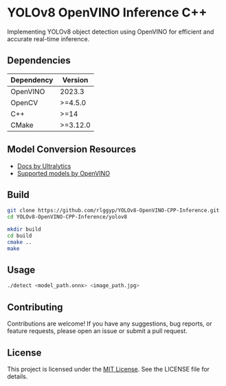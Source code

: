 # YOLOv8 OpenVINO Inference C++
Implementing YOLOv8 object detection using OpenVINO for efficient and accurate real-time inference.

## Dependencies
| Dependency | Version  |
| ---------- | -------- |
| OpenVINO   | 2023.3   |
| OpenCV     | >=4.5.0  |
| C++        | >=14     |
| CMake      | >=3.12.0 |

## Model Conversion Resources
- [Docs by Ultralytics](https://docs.ultralytics.com/integrations/openvino/#usage-examples)
- [Supported models by OpenVINO](https://docs.openvino.ai/2023.3/openvino_docs_OV_UG_Integrate_OV_with_your_application.html)

## Build 
```bash
git clone https://github.com/rlggyp/YOLOv8-OpenVINO-CPP-Inference.git
cd YOLOv8-OpenVINO-CPP-Inference/yolov8

mkdir build
cd build
cmake ..
make

```
## Usage
```bash
./detect <model_path.onnx> <image_path.jpg>
```
## Contributing
Contributions are welcome! If you have any suggestions, bug reports, or feature requests, please open an issue or submit a pull request.

## License
This project is licensed under the [MIT License](LICENSE). See the LICENSE file for details.
